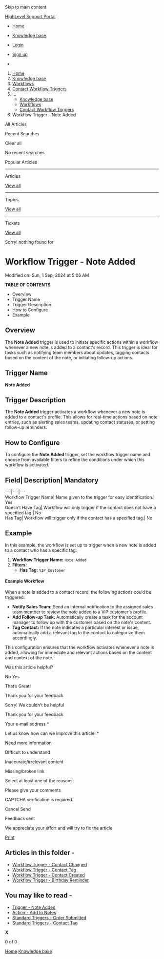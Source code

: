 Skip to main content

[ HighLevel Support Portal ](https://help.gohighlevel.com)

  * [ Home ](/support/home)
  * [ Knowledge base ](/support/solutions)

  * [Login](/support/login)
  * [Sign up](/support/signup)
  * 

  1. [Home](/support/home)
  2. [Knowledge base](/support/solutions)
  3. [Workflows](/support/solutions/48000455132)
  4. [Contact Workflow Triggers](/support/solutions/folders/155000000736)
  5. ... 
     * [Knowledge base](/support/solutions)
     * [Workflows](/support/solutions/48000455132)
     * [Contact Workflow Triggers](/support/solutions/folders/155000000736)
  6. Workflow Trigger - Note Added

All  Articles 

Recent Searches

Clear all

No recent searches

Popular Articles

* * *

Articles

[View all](/support/search/solutions)

* * *

Topics

[View all](/support/search/topics)

* * *

Tickets

[View all](/support/search/tickets)

Sorry! nothing found for   

# Workflow Trigger - Note Added

Modified on: Sun, 1 Sep, 2024 at 5:06 AM

**TABLE OF CONTENTS**

  * Overview
  * Trigger Name
  * Trigger Description
  * How to Configure
  * Example

##   

## Overview

The **Note Added** trigger is used to initiate specific actions within a workflow whenever a new note is added to a contact's record. This trigger is ideal for tasks such as notifying team members about updates, tagging contacts based on the content of the note, or initiating follow-up actions.

## Trigger Name

**Note Added**

## Trigger Description

The **Note Added** trigger activates a workflow whenever a new note is added to a contact's profile. This allows for real-time actions based on note entries, such as alerting sales teams, updating contact statuses, or setting follow-up reminders.

## How to Configure

To configure the **Note Added** trigger, set the workflow trigger name and choose from available filters to refine the conditions under which this workflow is activated.

## Field| Description| Mandatory  
---|---|---  
Workflow Trigger Name| Name given to the trigger for easy identification.| Yes  
Doesn't Have Tag| Workflow will only trigger if the contact does not have a specified tag.| No  
Has Tag| Workflow will trigger only if the contact has a specified tag.| No  

## Example

In this example, the workflow is set up to trigger when a new note is added to a contact who has a specific tag:

  1. **Workflow Trigger Name:** `Note Added`
  2. **Filters:**
     * **Has Tag:** `VIP Customer`

####   

#### **Example Workflow**

When a note is added to a contact record, the following actions could be triggered:

  * **Notify Sales Team:** Send an internal notification to the assigned sales team member to review the note added to a VIP customer's profile.
  * **Add Follow-up Task:** Automatically create a task for the account manager to follow up with the customer based on the note's content.
  * **Tag Contact:** If the note indicates a particular interest or issue, automatically add a relevant tag to the contact to categorize them accordingly.

This configuration ensures that the workflow activates whenever a note is added, allowing for immediate and relevant actions based on the content and context of the note.

Was this article helpful?

No  Yes 

That’s Great!

Thank you for your feedback

Sorry! We couldn't be helpful

Thank you for your feedback

Your e-mail address *

Let us know how can we improve this article! *

Need more information 

Difficult to understand 

Inaccurate/irrelevant content 

Missing/broken link 

Select at least one of the reasons 

Please give your comments 

CAPTCHA verification is required. 

Cancel  Send 

Feedback sent

We appreciate your effort and will try to fix the article

[Print](javascript:print\(\))

## Articles in this folder -

  * [Workflow Trigger - Contact Changed](/support/solutions/articles/155000002477-workflow-trigger-contact-changed)
  * [Workflow Trigger - Contact Tag](/support/solutions/articles/155000002482-workflow-trigger-contact-tag)
  * [Workflow Trigger - Contact Created](/support/solutions/articles/155000002486-workflow-trigger-contact-created)
  * [Workflow Trigger - Birthday Reminder](/support/solutions/articles/155000002670-workflow-trigger-birthday-reminder)

## You may like to read -

  * [Trigger - Note Added](/support/solutions/articles/155000003205-trigger-note-added)
  * [Action - Add to Notes](/support/solutions/articles/155000003143-action-add-to-notes)
  * [Standard Triggers - Order Submitted](/support/solutions/articles/48001228664-standard-triggers-order-submitted)
  * [Standard Triggers - Contact Tag](/support/solutions/articles/48001213546-standard-triggers-contact-tag)

**X**

0 of 0 []()

[Home](/support/home) [Knowledge base](/support/solutions)
